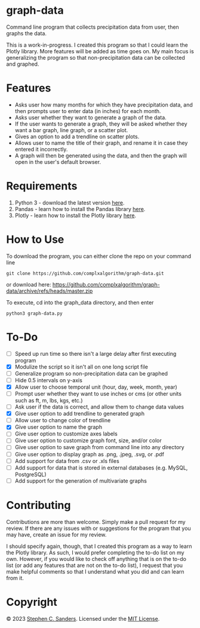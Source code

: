 # graph-data
Command line program that collects precipitation data from user, then graphs the data.

This is a work-in-progress. I created this program so that I could learn the Plotly library. More features will be added as time goes on. My main focus is generalizing the program so that non-precipitation data can be collected and graphed.

# Features
- Asks user how many months for which they have precipitation data, and then prompts user to enter data (in inches) for each month.
- Asks user whether they want to generate a graph of the data.
- If the user wants to generate a graph, they will be asked whether they want a bar graph, line graph, or a scatter plot.
- Gives an option to add a trendline on scatter plots.
- Allows user to name the title of their graph, and rename it in case they entered it incorrectly.
- A graph will then be generated using the data, and then the graph will open in the user's default browser.

# Requirements
1. Python 3 - download the latest version [here](https://www.python.org/downloads/).
2. Pandas - learn how to install the Pandas library [here](https://pandas.pydata.org/docs/getting_started/install.html).
3. Plotly - learn how to install the Plotly library [here](https://plotly.com/python/getting-started/#installation).

# How to Use
To download the program, you can either clone the repo on your command line
```
git clone https://github.com/complxalgorithm/graph-data.git
```
or download here: https://github.com/complxalgorithm/graph-data/archive/refs/heads/master.zip

To execute, cd into the graph_data directory, and then enter
```
python3 graph-data.py
```

# To-Do
- [ ] Speed up run time so there isn't a large delay after first executing program
- [X] Modulize the script so it isn't all on one long script file
- [ ] Generalize program so non-precipitation data can be graphed
- [ ] Hide 0.5 intervals on y-axis
- [X] Allow user to choose temporal unit (hour, day, week, month, year)
- [ ] Prompt user whether they want to use inches or cms (or other units such as ft, m, lbs, kgs, etc.)
- [ ] Ask user if the data is correct, and allow them to change data values
- [X] Give user option to add trendline to generated graph
- [ ] Allow user to change color of trendline
- [X] Give user option to name the graph
- [ ] Give user option to customize axes labels
- [ ] Give user option to customize graph font, size, and/or color
- [ ] Give user option to save graph from command line into any directory
- [ ] Give user option to display graph as .png, .jpeg, .svg, or .pdf
- [ ] Add support for data from .csv or .xls files
- [ ] Add support for data that is stored in external databases (e.g. MySQL, PostgreSQL)
- [ ] Add support for the generation of multivariate graphs

# Contributing
Contributions are more than welcome. Simply make a pull request for my review. If there are any issues with or suggestions for the program that you may have, create an issue for my review.

I should specify again, though, that I created this program as a way to learn the Plotly library. As such, I would prefer completing the to-do list on my own. However, if you would like to check off anything that is on the to-do list (or add any features that are not on the to-do list), I request that you make helpful comments so that I understand what you did and can learn from it.

# Copyright
&copy; 2023 [Stephen C. Sanders](https://stephensanders.me). Licensed under the <a href="https://github.com/complxalgorithm/graph_data/blob/master/LICENSE">MIT License</a>.